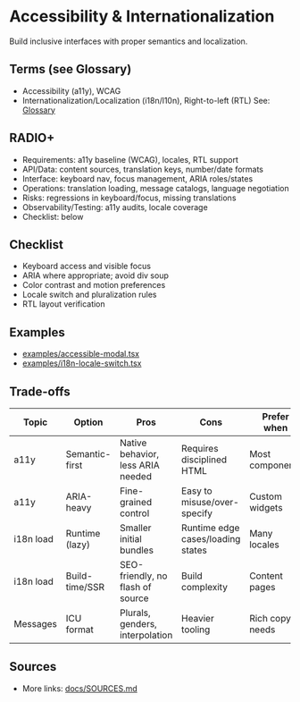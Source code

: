 # Accessibility & Internationalization

Build inclusive interfaces with proper semantics and localization.

## Terms (see Glossary)
- Accessibility (a11y), WCAG
- Internationalization/Localization (i18n/l10n), Right-to-left (RTL)
See: [Glossary](../../docs/GLOSSARY.md)

## RADIO+
- Requirements: a11y baseline (WCAG), locales, RTL support
- API/Data: content sources, translation keys, number/date formats
- Interface: keyboard nav, focus management, ARIA roles/states
- Operations: translation loading, message catalogs, language negotiation
- Risks: regressions in keyboard/focus, missing translations
- Observability/Testing: a11y audits, locale coverage
- Checklist: below

## Checklist
- Keyboard access and visible focus
- ARIA where appropriate; avoid div soup
- Color contrast and motion preferences
- Locale switch and pluralization rules
- RTL layout verification

## Examples
- [examples/accessible-modal.tsx](./examples/accessible-modal.tsx)
- [examples/i18n-locale-switch.tsx](./examples/i18n-locale-switch.tsx)

## Trade-offs

| Topic     | Option                 | Pros                                 | Cons                               | Prefer when |
|-----------|------------------------|--------------------------------------|------------------------------------|-------------|
| a11y      | Semantic-first         | Native behavior, less ARIA needed    | Requires disciplined HTML          | Most components |
| a11y      | ARIA-heavy             | Fine-grained control                 | Easy to misuse/over-specify        | Custom widgets |
| i18n load | Runtime (lazy)         | Smaller initial bundles              | Runtime edge cases/loading states  | Many locales |
| i18n load | Build-time/SSR         | SEO-friendly, no flash of source     | Build complexity                   | Content pages |
| Messages  | ICU format             | Plurals, genders, interpolation      | Heavier tooling                    | Rich copy needs |

## Sources
- More links: [docs/SOURCES.md](../../docs/SOURCES.md)

